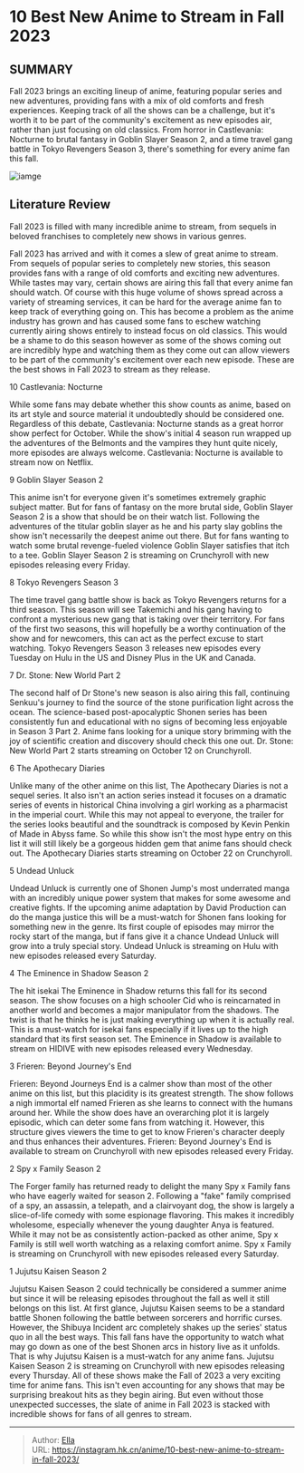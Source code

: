 # 10 Best New Anime to Stream in Fall 2023


## SUMMARY 


 Fall 2023 brings an exciting lineup of anime, featuring popular series and new adventures, providing fans with a mix of old comforts and fresh experiences. 
 Keeping track of all the shows can be a challenge, but it&#39;s worth it to be part of the community&#39;s excitement as new episodes air, rather than just focusing on old classics. 
 From horror in Castlevania: Nocturne to brutal fantasy in Goblin Slayer Season 2, and a time travel gang battle in Tokyo Revengers Season 3, there&#39;s something for every anime fan this fall. 

![iamge](https://static1.srcdn.com/wordpress/wp-content/uploads/2023/10/best-upcoming-anime-fall-2023.jpg)

## Literature Review

Fall 2023 is filled with many incredible anime to stream, from sequels in beloved franchises to completely new shows in various genres.




Fall 2023 has arrived and with it comes a slew of great anime to stream. From sequels of popular series to completely new stories, this season provides fans with a range of old comforts and exciting new adventures. While tastes may vary, certain shows are airing this fall that every anime fan should watch.
Of course with this huge volume of shows spread across a variety of streaming services, it can be hard for the average anime fan to keep track of everything going on. This has become a problem as the anime industry has grown and has caused some fans to eschew watching currently airing shows entirely to instead focus on old classics. This would be a shame to do this season however as some of the shows coming out are incredibly hype and watching them as they come out can allow viewers to be part of the community&#39;s excitement over each new episode. These are the best shows in Fall 2023 to stream as they release.









 








 10  Castlevania: Nocturne 
        

While some fans may debate whether this show counts as anime, based on its art style and source material it undoubtedly should be considered one. Regardless of this debate, Castlevania: Nocturne stands as a great horror show perfect for October. While the show&#39;s initial 4 season run wrapped up the adventures of the Belmonts and the vampires they hunt quite nicely, more episodes are always welcome. Castlevania: Nocturne is available to stream now on Netflix.





 9  Goblin Slayer Season 2 
        

This anime isn&#39;t for everyone given it&#39;s sometimes extremely graphic subject matter. But for fans of fantasy on the more brutal side, Goblin Slayer Season 2 is a show that should be on their watch list. Following the adventures of the titular goblin slayer as he and his party slay goblins the show isn&#39;t necessarily the deepest anime out there. But for fans wanting to watch some brutal revenge-fueled violence Goblin Slayer satisfies that itch to a tee. Goblin Slayer Season 2 is streaming on Crunchyroll with new episodes releasing every Friday.





 8  Tokyo Revengers Season 3 
        

The time travel gang battle show is back as Tokyo Revengers returns for a third season. This season will see Takemichi and his gang having to confront a mysterious new gang that is taking over their territory. For fans of the first two seasons, this will hopefully be a worthy continuation of the show and for newcomers, this can act as the perfect excuse to start watching. Tokyo Revengers Season 3 releases new episodes every Tuesday on Hulu in the US and Disney Plus in the UK and Canada.





 7  Dr. Stone: New World Part 2 
        

The second half of Dr Stone&#39;s new season is also airing this fall, continuing Senkuu&#39;s journey to find the source of the stone purification light across the ocean. The science-based post-apocalyptic Shonen series has been consistently fun and educational with no signs of becoming less enjoyable in Season 3 Part 2. Anime fans looking for a unique story brimming with the joy of scientific creation and discovery should check this one out. Dr. Stone: New World Part 2 starts streaming on October 12 on Crunchyroll.





 6  The Apothecary Diaries 
        

Unlike many of the other anime on this list, The Apothecary Diaries is not a sequel series. It also isn&#39;t an action series instead it focuses on a dramatic series of events in historical China involving a girl working as a pharmacist in the imperial court. While this may not appeal to everyone, the trailer for the series looks beautiful and the soundtrack is composed by Kevin Penkin of Made in Abyss fame. So while this show isn&#39;t the most hype entry on this list it will still likely be a gorgeous hidden gem that anime fans should check out. The Apothecary Diaries starts streaming on October 22 on Crunchyroll.





 5  Undead Unluck 
        

Undead Unluck is currently one of Shonen Jump&#39;s most underrated manga with an incredibly unique power system that makes for some awesome and creative fights. If the upcoming anime adaptation by David Production can do the manga justice this will be a must-watch for Shonen fans looking for something new in the genre. Its first couple of episodes may mirror the rocky start of the manga, but if fans give it a chance Undead Unluck will grow into a truly special story. Undead Unluck is streaming on Hulu with new episodes released every Saturday.





 4  The Eminence in Shadow Season 2 
        

The hit isekai The Eminence in Shadow returns this fall for its second season. The show focuses on a high schooler Cid who is reincarnated in another world and becomes a major manipulator from the shadows. The twist is that he thinks he is just making everything up when it is actually real. This is a must-watch for isekai fans especially if it lives up to the high standard that its first season set. The Eminence in Shadow is available to stream on HIDIVE with new episodes released every Wednesday.





 3  Frieren: Beyond Journey&#39;s End 
        

Frieren: Beyond Journeys End is a calmer show than most of the other anime on this list, but this placidity is its greatest strength. The show follows a nigh immortal elf named Frieren as she learns to connect with the humans around her. While the show does have an overarching plot it is largely episodic, which can deter some fans from watching it. However, this structure gives viewers the time to get to know Frieren&#39;s character deeply and thus enhances their adventures. Frieren: Beyond Journey&#39;s End is available to stream on Crunchyroll with new episodes released every Friday.





 2  Spy x Family Season 2 
        

The Forger family has returned ready to delight the many Spy x Family fans who have eagerly waited for season 2. Following a &#34;fake&#34; family comprised of a spy, an assassin, a telepath, and a clairvoyant dog, the show is largely a slice-of-life comedy with some espionage flavoring. This makes it incredibly wholesome, especially whenever the young daughter Anya is featured. While it may not be as consistently action-packed as other anime, Spy x Family is still well worth watching as a relaxing comfort anime. Spy x Family is streaming on Crunchyroll with new episodes released every Saturday.





 1  Jujutsu Kaisen Season 2 
        

Jujutsu Kaisen Season 2 could technically be considered a summer anime but since it will be releasing episodes throughout the fall as well it still belongs on this list. At first glance, Jujutsu Kaisen seems to be a standard battle Shonen following the battle between sorcerers and horrific curses. However, the Shibuya Incident arc completely shakes up the series&#39; status quo in all the best ways. This fall fans have the opportunity to watch what may go down as one of the best Shonen arcs in history live as it unfolds. That is why Jujutsu Kaisen is a must-watch for any anime fans. Jujutsu Kaisen Season 2 is streaming on Crunchyroll with new episodes releasing every Thursday.
All of these shows make the Fall of 2023 a very exciting time for anime fans. This isn&#39;t even accounting for any shows that may be surprising breakout hits as they begin airing. But even without those unexpected successes, the slate of anime in Fall 2023 is stacked with incredible shows for fans of all genres to stream.

---

> Author: [Ella](https://instagram.hk.cn/)  
> URL: https://instagram.hk.cn/anime/10-best-new-anime-to-stream-in-fall-2023/  

